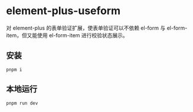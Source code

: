 # element-plus-useform

对 element-plus 的表单验证扩展，使表单验证可以不依赖 el-form 与 el-form-item，但又能使用 el-form-item 进行校验状态展示。

## 安装

```
pnpm i
```

## 本地运行

```
pnpm run dev
```
